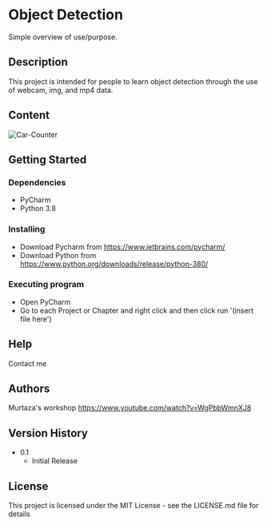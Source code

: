 # Object Detection

Simple overview of use/purpose.

## Description

This project is intended for people to learn object detection through the use of webcam, img, and mp4 data.

## Content

![Car-Counter](/Users/chase/Documents/GitHub/Object-Detection-Yolo/images/car-counter.png)


## Getting Started

### Dependencies

* PyCharm
* Python 3.8

### Installing

* Download Pycharm from https://www.jetbrains.com/pycharm/
* Download Python from https://www.python.org/downloads/release/python-380/

### Executing program

* Open PyCharm
* Go to each Project or Chapter and right click and then click run '(insert file here')

## Help

Contact me

## Authors

Murtaza's workshop 
https://www.youtube.com/watch?v=WgPbbWmnXJ8

<!-- ex. Dominique Pizzie  
ex. [@DomPizzie](https://twitter.com/dompizzie) -->

## Version History

<!-- * 0.2
    * Various bug fixes and optimizations
    * See [commit change]() or See [release history]() -->
* 0.1
    * Initial Release

## License

This project is licensed under the MIT License - see the LICENSE.md file for details

<!-- ## Acknowledgments

Inspiration, code snippets, etc.
* [awesome-readme](https://github.com/matiassingers/awesome-readme)
* [PurpleBooth](https://gist.github.com/PurpleBooth/109311bb0361f32d87a2)
* [dbader](https://github.com/dbader/readme-template)
* [zenorocha](https://gist.github.com/zenorocha/4526327)
* [fvcproductions](https://gist.github.com/fvcproductions/1bfc2d4aecb01a834b46) -->